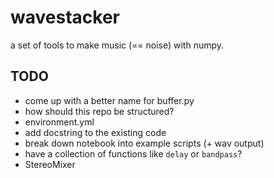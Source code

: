 # wavestacker
a set of tools to make music (== noise) with numpy.

## TODO
- come up with a better name for buffer.py
- how should this repo be structured?
- environment.yml
- add docstring to the existing code
- break down notebook into example scripts (+ wav output)
- have a collection of functions like `delay` or `bandpass`?
- StereoMixer
